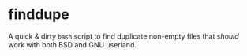 # finddupe

A quick & dirty `bash` script to find duplicate non-empty files that _should_
work with both BSD and GNU userland.


